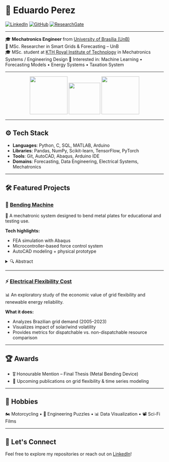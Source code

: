 # 👋 Eduardo Perez

[![LinkedIn](https://img.shields.io/badge/linkedin-%230077B5.svg?style=for-the-badge&logo=linkedin&logoColor=white)](https://www.linkedin.com/in/eduardo-p-209)
[![GitHub](https://img.shields.io/badge/github-%2312100E.svg?style=for-the-badge&logo=github&logoColor=white)](https://github.com/duduliberato)
[![ResearchGate](https://img.shields.io/badge/ResearchGate-00CCBB?style=for-the-badge&logo=ResearchGate&logoColor=white)](https://www.researchgate.net/profile/Eduardo_Liberato)

---

🎓 **Mechatronics Engineer** from [University of Brasília (UnB)](https://www.unb.br)  
🔬 MSc. Researcher in Smart Grids & Forecasting – UnB  
🎓 MSc. student at [KTH Royal Institute of Technology](https://www.kth.se/en) in Mechatronics Systems / Engineering Design
💼 Interested in: Machine Learning • Forecasting Models • Energy Systems • Taxation System

---

<p align="center">
  <img src="https://upload.wikimedia.org/wikipedia/commons/thumb/c/c3/Webysther_20160322_-_Logo_UnB_%28sem_texto%29.svg/220px-Webysther_20160322_-_Logo_UnB_%28sem_texto%29.svg.png" height="120">
  <img src="[https://media4.giphy.com/media/N8pNBaTNpYekoXX9TR/200w.gif](https://icon2.cleanpng.com/lnd/20241009/qk/0b7c0f47d12df457eec2efa48165b4.webp)" height="100">
  <img src="https://upload.wikimedia.org/wikipedia/en/thumb/e/e0/KTH_Royal_Institute_of_Technology_logo.svg/190px-KTH_Royal_Institute_of_Technology_logo.svg.png" height="120">
</p>

---

## ⚙️ Tech Stack

- **Languages**: Python, C, SQL, MATLAB, Arduino
- **Libraries**: Pandas, NumPy, Scikit-learn, TensorFlow, PyTorch
- **Tools**: Git, AutoCAD, Abaqus, Arduino IDE
- **Domains**: Forecasting, Data Engineering, Electrical Systems, Mechatronics

---

## 🛠 Featured Projects

### 🔧 [Bending Machine](https://github.com/duduliberato/bending-machine) <a name="bend"></a>
📌 A mechatronic system designed to bend metal plates for educational and testing use.

**Tech highlights:**
- FEA simulation with Abaqus
- Microcontroller-based force control system
- AutoCAD modeling + physical prototype

<details>
<summary>🔍 Abstract</summary>

> Metal bending is a manufacturing process used in industries like aerospace and construction. This project developed a device capable of bending metal sheets, combining design, finite element analysis, and a force-sensing control system.
</details>

---

### ⚡ [Electrical Flexibility Cost](https://github.com/duduliberato/electrical-flexibility) <a name="eleflex"></a>
📊 An exploratory study of the economic value of grid flexibility and renewable energy reliability.

**What it does:**
- Analyzes Brazilian grid demand (2005–2023)
- Visualizes impact of solar/wind volatility
- Provides metrics for dispatchable vs. non-dispatchable resource comparison

---

## 🏆 Awards <a name="awards"></a>

- 🎖 Honourable Mention – Final Thesis (Metal Bending Device)
- 📃 Upcoming publications on grid flexibility & time series modeling

---

## 🎯 Hobbies <a name="hobbies"></a>

🏍 Motorcycling • 🧩 Engineering Puzzles • 📊 Data Visualization • 📽 Sci-Fi Films

---

## 🤝 Let's Connect

Feel free to explore my repositories or reach out on [LinkedIn](https://www.linkedin.com/in/eduardo-p-209)!

